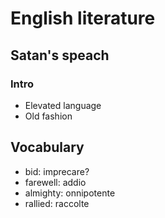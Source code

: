 # English literature
## Satan's speach

### Intro

- Elevated language
- Old fashion





## Vocabulary

- bid: imprecare?
- farewell: addio
- almighty: onnipotente
- rallied: raccolte
